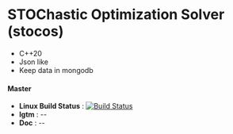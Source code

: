 # STOChastic Optimization Solver (stocos)
- C++20
- Json like
- Keep data in mongodb


#### Master 
- **Linux Build Status** : [![Build Status](https://travis-ci.org/Jxtopher/stocos.svg?branch=master)](https://travis-ci.org/Jxtopher/stocos)
- **lgtm** : --
- **Doc** : --


